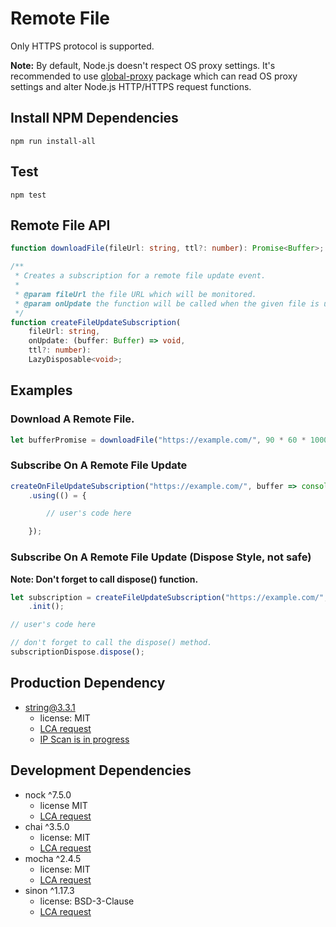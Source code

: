 # Remote File

Only HTTPS protocol is supported.

**Note:** By default, Node.js doesn't respect OS proxy settings. It's recommended to use
[global-proxy](https://devdiv.visualstudio.com/DefaultCollection/NodeRepos/_git/global-proxy)
package which can read OS proxy settings and alter Node.js HTTP/HTTPS request functions.

## Install NPM Dependencies

```
npm run install-all
```

## Test

```
npm test
```

## Remote File API

```typescript
function downloadFile(fileUrl: string, ttl?: number): Promise<Buffer>;

/**
 * Creates a subscription for a remote file update event.
 *
 * @param fileUrl the file URL which will be monitored.
 * @param onUpdate the function will be called when the given file is updated and subscription is enabled.
 */
function createFileUpdateSubscription(
    fileUrl: string,
    onUpdate: (buffer: Buffer) => void,
    ttl?: number):
    LazyDisposable<void>;
```

## Examples

### Download A Remote File.
```typescript
let bufferPromise = downloadFile("https://example.com/", 90 * 60 * 1000);
```

### Subscribe On A Remote File Update

```typescript
createOnFileUpdateSubscription("https://example.com/", buffer => console.log(buffer.toString()), 30 * 60 * 1000)
    .using(() = {

        // user's code here

    });
```

### Subscribe On A Remote File Update (Dispose Style, not safe)

**Note: Don't forget to call dispose() function.**

```typescript
let subscription = createFileUpdateSubscription("https://example.com/", buffer => console.log(buffer.toString()))
    .init();

// user's code here

// don't forget to call the dispose() method.
subscriptionDispose.dispose();
```

## Production Dependency

- string@3.3.1
    - license: MIT
    - [LCA request](https://osstool.microsoft.com/palamida/RequestDetails.htm?rid=39871&projectId=1&from=requests)
    - [IP Scan is in progress](https://microsoft.sharepoint.com/teams/DD_VSPlat/Telemetry/_layouts/15/guestaccess.aspx?guestaccesstoken=brji79XMvW58C9oRQ%2beGCtbBSMUVog%2f3gJ2WPbJ8KY4%3d&docid=2_142f3e81adee24f0db5e8a226749876f4)

## Development Dependencies

- nock ^7.5.0
    - license MIT
    - [LCA request](https://osstool.microsoft.com/palamida/RequestDetails.htm?rid=38115&projectId=1&from=requests)
- chai ^3.5.0
    - license: MIT
    - [LCA request](https://osstool.microsoft.com/palamida/RequestDetails.htm?rid=36127&projectId=1&from=requests)
- mocha ^2.4.5
    - license: MIT
    - [LCA request](https://osstool.microsoft.com/palamida/RequestDetails.htm?rid=36126&projectId=1&from=requests)
- sinon ^1.17.3
    - license: BSD-3-Clause
    - [LCA request](https://osstool.microsoft.com/palamida/RequestDetails.htm?rid=36134&projectId=1&from=requests)
